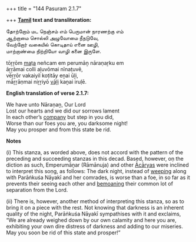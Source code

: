 +++
title = "144 Pasuram 2.1.7"

+++
**[Tamil](/definition/tamil#history "show Tamil definitions") text and transliteration:**

தோற்றோம் மட நெஞ்சம் எம் பெருமான் நாரணற்கு எம்  
ஆற்றாமை சொல்லி அழுவோமை நீநடுவே,  
வேற்றோர் வகையில் கொடிதாய் எனை ஊழி,  
மாற்றாண்மை நிற்றியோ வாழி கனை இருளே.

tōṟṟōm [maṭa](/definition/mata#history "show maṭa definitions") neñcam em perumāṉ nāraṇaṟku em  
āṟṟāmai colli aḻuvōmai nīnaṭuvē,  
vēṟṟōr vakaiyil koṭitāy eṉai ūḻi,  
māṟṟāṇmai niṟṟiyō [vāḻi](/definition/vali#vaishnavism "show vāḻi definitions") kaṉai iruḷē.

**English translation of verse 2.1.7:**

We have unto Nāraṇaṉ, Our Lord  
Lost our hearts and we did our sorrows lament  
In each other’s [company](/definition/company#history "show company definitions") but step in you did,  
Worse than our foes you are, you darksome night!  
May you prosper and from this state be rid.

**Notes**

\(i\) This stanza, as worded above, does not accord with the pattern of the preceding and succeeding stanzas in this decad. Based, however, oṇ the diction as such, Emperumāṉar (Rāmānuja) and other [Ācāryas](/definition/acarya#vaishnavism "show Ācāryas definitions") were inclined to interpret this soṇg, as follows: The dark night, instead of [weeping](/definition/weeping#history "show weeping definitions") along with Parāṅkuśa Nāyakī and her comrades, is worse than a foe, in so far as it prevents their seeing each other and [bemoaning](/definition/bemoaning#history "show bemoaning definitions") their common lot of separation from the Lord.

\(ii\) There is, however, another method of interpreting this stanza, so as to bring it on a piece with the rest. Not knowing that darkness is an inherent quality of the night, Parāṅkuśa Nāyakī sympathises with it and exclaims, “We are already weighed down by our own calamity and here you are, exhibiting your own dire distress of darkness and adding to our miseries. May you soon be rid of this state and prosper!”


